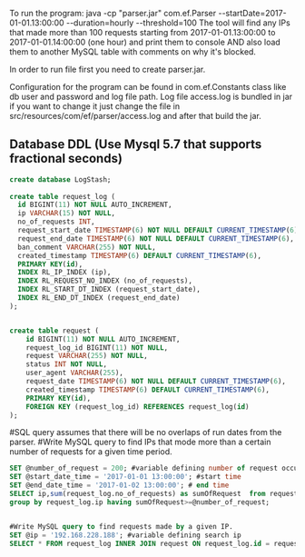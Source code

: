 To run the program:
java -cp "parser.jar" com.ef.Parser --startDate=2017-01-01.13:00:00 --duration=hourly --threshold=100
The tool will find any IPs that made more than 100 requests starting from 2017-01-01.13:00:00 to 2017-01-01.14:00:00 (one hour) and print them to console AND also load them to another MySQL table with comments on why it's blocked.

In order to run file first you need to create parser.jar.
	
Configuration for the program can be found in com.ef.Constants class like db user and password and log file path.
Log file access.log is bundled in jar if you want to change it just change the file in src/resources/com/ef/parser/access.log 
and after that build the jar.

Database DDL (Use Mysql 5.7 that supports fractional seconds)
------------
```sql
create database LogStash;
    
create table request_log (
  id BIGINT(11) NOT NULL AUTO_INCREMENT,
  ip VARCHAR(15) NOT NULL,
  no_of_requests INT,
  request_start_date TIMESTAMP(6) NOT NULL DEFAULT CURRENT_TIMESTAMP(6),
  request_end_date TIMESTAMP(6) NOT NULL DEFAULT CURRENT_TIMESTAMP(6),
  ban_comment VARCHAR(255) NOT NULL,
  created_timestamp TIMESTAMP(6) DEFAULT CURRENT_TIMESTAMP(6),
  PRIMARY KEY(id),
  INDEX RL_IP_INDEX (ip),
  INDEX RL_REQUEST_NO_INDEX (no_of_requests),
  INDEX RL_START_DT_INDEX (request_start_date),
  INDEX RL_END_DT_INDEX (request_end_date)
);


create table request (
    id BIGINT(11) NOT NULL AUTO_INCREMENT,
    request_log_id BIGINT(11) NOT NULL,
    request VARCHAR(255) NOT NULL,
    status INT NOT NULL,
    user_agent VARCHAR(255),
    request_date TIMESTAMP(6) NOT NULL DEFAULT CURRENT_TIMESTAMP(6),
    created_timestamp TIMESTAMP(6) DEFAULT CURRENT_TIMESTAMP(6),
    PRIMARY KEY(id),
    FOREIGN KEY (request_log_id) REFERENCES request_log(id)
);
```
#SQL query assumes that there will be no overlaps of run dates from the parser.
#Write MySQL query to find IPs that mode more than a certain number of requests for a given time period.
```sql
SET @number_of_request = 200; #variable defining number of request occurrence
SET @start_date_time = '2017-01-01 13:00:00'; #start time
SET @end_date_time = '2017-01-02 13:00:00'; # end time
SELECT ip,sum(request_log.no_of_requests) as sumOfRequest  from request_log WHERE request_start_date >= @start_date_time AND request_end_date < @end_date_time
group by request_log.ip having sumOfRequest>=@number_of_request;


#Write MySQL query to find requests made by a given IP.
SET @ip = '192.168.228.188'; #variable defining search ip
SELECT * FROM request_log INNER JOIN request ON request_log.id = request.request_log_id WHERE request_log.ip = @ip;
```